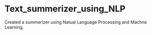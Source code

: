 # Text_summerizer_using_NLP
Created a summerizer using Natual Language Processing and Machne Learning.
